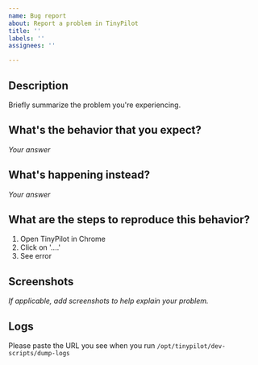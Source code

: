 ```yaml
---
name: Bug report
about: Report a problem in TinyPilot
title: ''
labels: ''
assignees: ''

---
```


## Description

Briefly summarize the problem you're experiencing.

## What's the behavior that you expect?

*Your answer*

## What's happening instead?

*Your answer*

## What are the steps to reproduce this behavior?

1. Open TinyPilot in Chrome
2. Click on '....'
4. See error

## Screenshots

*If applicable, add screenshots to help explain your problem.*

## Logs

Please paste the URL you see when you run `/opt/tinypilot/dev-scripts/dump-logs`

